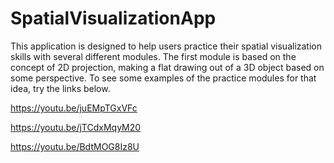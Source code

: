 # SpatialVisualizationApp
 

This application is designed to help users practice their spatial visualization skills with several different modules.
The first module is based on the concept of 2D projection, making a flat drawing out of a 3D object based on some perspective.
To see some examples of the practice modules for that idea, try the links below.

https://youtu.be/juEMpTGxVFc


https://youtu.be/jTCdxMqyM20


https://youtu.be/BdtMOG8Iz8U
